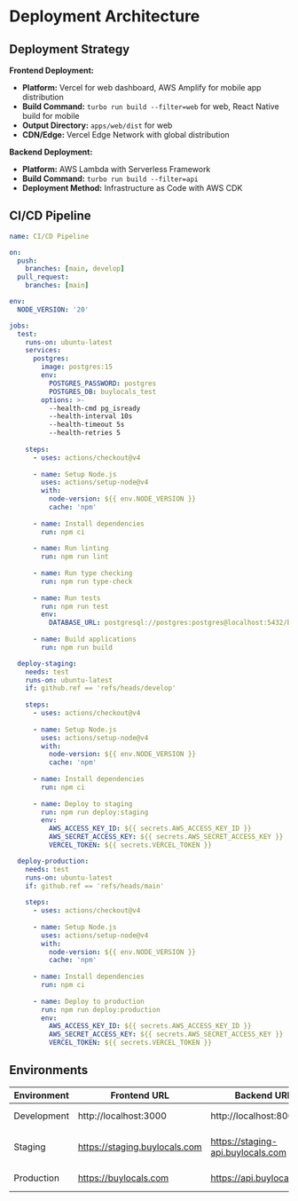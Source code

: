 # Deployment Architecture

## Deployment Strategy

**Frontend Deployment:**
- **Platform:** Vercel for web dashboard, AWS Amplify for mobile app distribution
- **Build Command:** `turbo run build --filter=web` for web, React Native build for mobile
- **Output Directory:** `apps/web/dist` for web
- **CDN/Edge:** Vercel Edge Network with global distribution

**Backend Deployment:**
- **Platform:** AWS Lambda with Serverless Framework
- **Build Command:** `turbo run build --filter=api`
- **Deployment Method:** Infrastructure as Code with AWS CDK

## CI/CD Pipeline

```yaml
name: CI/CD Pipeline

on:
  push:
    branches: [main, develop]
  pull_request:
    branches: [main]

env:
  NODE_VERSION: '20'

jobs:
  test:
    runs-on: ubuntu-latest
    services:
      postgres:
        image: postgres:15
        env:
          POSTGRES_PASSWORD: postgres
          POSTGRES_DB: buylocals_test
        options: >-
          --health-cmd pg_isready
          --health-interval 10s
          --health-timeout 5s
          --health-retries 5
    
    steps:
      - uses: actions/checkout@v4
      
      - name: Setup Node.js
        uses: actions/setup-node@v4
        with:
          node-version: ${{ env.NODE_VERSION }}
          cache: 'npm'
      
      - name: Install dependencies
        run: npm ci
      
      - name: Run linting
        run: npm run lint
      
      - name: Run type checking
        run: npm run type-check
      
      - name: Run tests
        run: npm run test
        env:
          DATABASE_URL: postgresql://postgres:postgres@localhost:5432/buylocals_test
      
      - name: Build applications
        run: npm run build

  deploy-staging:
    needs: test
    runs-on: ubuntu-latest
    if: github.ref == 'refs/heads/develop'
    
    steps:
      - uses: actions/checkout@v4
      
      - name: Setup Node.js
        uses: actions/setup-node@v4
        with:
          node-version: ${{ env.NODE_VERSION }}
          cache: 'npm'
      
      - name: Install dependencies
        run: npm ci
      
      - name: Deploy to staging
        run: npm run deploy:staging
        env:
          AWS_ACCESS_KEY_ID: ${{ secrets.AWS_ACCESS_KEY_ID }}
          AWS_SECRET_ACCESS_KEY: ${{ secrets.AWS_SECRET_ACCESS_KEY }}
          VERCEL_TOKEN: ${{ secrets.VERCEL_TOKEN }}

  deploy-production:
    needs: test
    runs-on: ubuntu-latest
    if: github.ref == 'refs/heads/main'
    
    steps:
      - uses: actions/checkout@v4
      
      - name: Setup Node.js
        uses: actions/setup-node@v4
        with:
          node-version: ${{ env.NODE_VERSION }}
          cache: 'npm'
      
      - name: Install dependencies
        run: npm ci
      
      - name: Deploy to production
        run: npm run deploy:production
        env:
          AWS_ACCESS_KEY_ID: ${{ secrets.AWS_ACCESS_KEY_ID }}
          AWS_SECRET_ACCESS_KEY: ${{ secrets.AWS_SECRET_ACCESS_KEY }}
          VERCEL_TOKEN: ${{ secrets.VERCEL_TOKEN }}
```

## Environments

| Environment | Frontend URL | Backend URL | Purpose |
|-------------|--------------|-------------|---------|
| Development | http://localhost:3000 | http://localhost:8000 | Local development |
| Staging | https://staging.buylocals.com | https://staging-api.buylocals.com | Pre-production testing |
| Production | https://buylocals.com | https://api.buylocals.com | Live environment |
